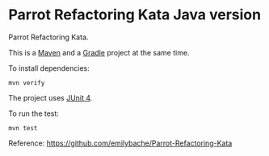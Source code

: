 Parrot Refactoring Kata Java version
====================================

Parrot Refactoring Kata.

This is a [Maven](https://maven.apache.org/) and a [Gradle](https://gradle.org/) project at the same time.

To install dependencies:

    mvn verify

The project uses [JUnit 4](https://junit.org/junit4/).

To run the test:

    mvn test

Reference: https://github.com/emilybache/Parrot-Refactoring-Kata
